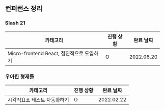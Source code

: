 ## 컨퍼런스 정리

### Slash 21

| 카테고리                                  | 진행 상황 | 완료 날짜  |
| ----------------------------------------- | --------- | ---------- |
| Micro-frontend React, 점진적으로 도입하기 | O         | 2022.06.20 |

### 우아한 형제들

| 카테고리                     | 진행 상황 | 완료 날짜  |
| ---------------------------- | --------- | ---------- |
| 시각적요소 테스트 자동화하기 | O         | 2022.02.22 |
